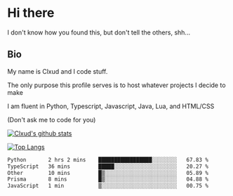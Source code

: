 

# Hi there
I don't know how you found this, but don't tell the others, shh...

## Bio
My name is Clxud and I code stuff.

The only purpose this profile serves is to host whatever projects I decide to make

I am fluent in Python, Typescript, Javascript, Java, Lua, and HTML/CSS



(Don't ask me to code for you)

[![Clxud's github stats](https://github-readme-stats.vercel.app/api?username=cloudwithax&count_private=true&theme=dark&show_icons=true)](https://github.com/anuraghazra/github-readme-stats) 

[![Top Langs](https://github-readme-stats.vercel.app/api/top-langs/?username=cloudwithax&theme=dark)](https://github.com/anuraghazra/github-readme-stats)

<!--START_SECTION:waka-->

```txt
Python       2 hrs 2 mins    █████████████████░░░░░░░░   67.83 %
TypeScript   36 mins         █████░░░░░░░░░░░░░░░░░░░░   20.27 %
Other        10 mins         █▒░░░░░░░░░░░░░░░░░░░░░░░   05.89 %
Prisma       8 mins          █▒░░░░░░░░░░░░░░░░░░░░░░░   04.88 %
JavaScript   1 min           ▒░░░░░░░░░░░░░░░░░░░░░░░░   00.75 %
```

<!--END_SECTION:waka-->








